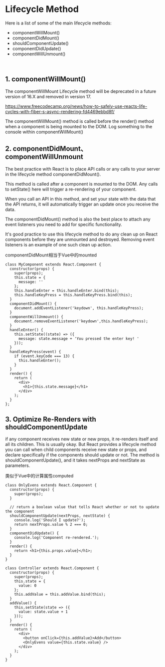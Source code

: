 # Lifecycle Method
Here is a list of some of the main lifecycle methods: 
- componentWillMount() 
- componentDidMount() 
- shouldComponentUpdate() 
- componentDidUpdate() 
- componentWillUnmount()

<br>

## 1. componentWillMount()
The componentWillMount Lifecycle method will be deprecated in a future version of 16.X and removed in version 17.

https://www.freecodecamp.org/news/how-to-safely-use-reacts-life-cycles-with-fiber-s-async-rendering-fd4469ebbd8f/

The componentWillMount() method is called before the render() method when a component is being mounted to the DOM. Log something to the console within componentWillMount()

## 2. componentDidMount、componentWillUnmount

The best practice with React is to place API calls or any calls to your server in the lifecycle method componentDidMount(). 

This method is called after a component is mounted to the DOM. Any calls to setState() here will trigger a re-rendering of your component. 

When you call an API in this method, and set your state with the data that the API returns, it will automatically trigger an update once you receive the data.


The componentDidMount() method is also the best place to attach any event listeners you need to add for specific functionality. 

It's good practice to use this lifecycle method to do any clean up on React components before they are unmounted and destroyed. Removing event listeners is an example of one such clean up action.

componentDidMount相当于Vue中的mounted

```
class MyComponent extends React.Component {
  constructor(props) {
    super(props);
    this.state = {
      message: ''
    };
    this.handleEnter = this.handleEnter.bind(this);
    this.handleKeyPress = this.handleKeyPress.bind(this);
  }
  componentDidMount() {
    document.addEventListener('keydown', this.handleKeyPress);
  }
  componentWillUnmount() {
    document.removeEventListener('keydown',this.handleKeyPress);
  }
  handleEnter() {
    this.setState((state) => ({
      message: state.message + 'You pressed the enter key! '
    }));
  }
  handleKeyPress(event) {
    if (event.keyCode === 13) {
      this.handleEnter();
    }
  }
  render() {
    return (
      <div>
        <h1>{this.state.message}</h1>
      </div>
    );
  }
};
```

## 3. Optimize Re-Renders with shouldComponentUpdate

if any component receives new state or new props, it re-renders itself and all its children. This is usually okay. But React provides a lifecycle method you can call when child components receive new state or props, and declare specifically if the components should update or not. The method is shouldComponentUpdate(), and it takes nextProps and nextState as parameters.

类似于Vue中的计算属性computed

```
class OnlyEvens extends React.Component {
  constructor(props) {
    super(props);
  }

  // return a boolean value that tells React whether or not to update the component
  shouldComponentUpdate(nextProps, nextState) {
    console.log('Should I update?');
    return nextProps.value % 2 === 0;
  }
  componentDidUpdate() {
    console.log('Component re-rendered.');
  }
  render() {
    return <h1>{this.props.value}</h1>;
  }
}

class Controller extends React.Component {
  constructor(props) {
    super(props);
    this.state = {
      value: 0
    };
    this.addValue = this.addValue.bind(this);
  }
  addValue() {
    this.setState(state => ({
      value: state.value + 1
    }));
  }
  render() {
    return (
      <div>
        <button onClick={this.addValue}>Add</button>
        <OnlyEvens value={this.state.value} />
      </div>
    );
  }
}
```